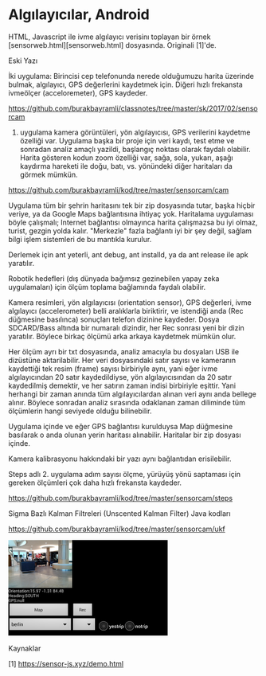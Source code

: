 # Algılayıcılar, Android

HTML, Javascript ile ivme algılayıcı verisinı toplayan bir örnek
[sensorweb.html][sensorweb.html] dosyasında. Originali [1]'de.

Eski Yazı

İki uygulama: Birincisi cep telefonunda nerede olduğumuzu harita
üzerinde bulmak, algılayıcı, GPS değerlerini kaydetmek için. Diğeri
hızlı frekansta ivmeölçer (acceloremeter), GPS kaydeder.

https://github.com/burakbayramli/classnotes/tree/master/sk/2017/02/sensorcam

1) uygulama kamera görüntüleri, yön algılayıcısı, GPS verilerini
kaydetme özelliği var. Uygulama başka bir proje için veri kaydı, test
etme ve sonradan analiz amaçlı yazildi, başlangıç noktası olarak
faydalı olabilir. Harita gösteren kodun zoom özelliği var, sağa, sola,
yukarı, aşağı kaydırma hareketi ile doğu, batı, vs. yönündeki diğer
haritaları da görmek mümkün.

https://github.com/burakbayramli/kod/tree/master/sensorcam/cam

Uygulama tüm bir şehrin haritasını tek bir zip dosyasında tutar, başka
hiçbir veriye, ya da Google Maps bağlantısına ihtiyaç yok. Haritalama
uygulaması böyle çalışmalı; Internet bağlantısı olmayınca harita
çalışmazsa bu iyi olmaz, turist, gezgin yolda kalır. "Merkezle" fazla
bağlantı iyi bir şey değil, sağlam bilgi işlem sistemleri de bu
mantıkla kurulur.

Derlemek için ant yeterli, ant debug, ant installd, ya da ant release
ile apk yaratılır.

Robotik hedefleri (dış dünyada bağımsız gezinebilen yapay zeka
uygulamaları) için ölçüm toplama bağlamında faydalı olabilir.

Kamera resimleri, yön algılayıcısı (orientation sensor), GPS
değerleri, ivme algılayıcı (accelerometer) belli aralıklarla
biriktirir, ve istendiği anda (Rec düğmesine basılınca) sonuçları
telefon dizinine kaydeder. Dosya SDCARD/Bass altında bir numaralı
dizindir, her Rec sonrası yeni bir dizin yaratılır. Böylece birkaç
ölçümü arka arkaya kaydetmek mümkün olur.

Her ölçüm ayrı bir txt dosyasında, analiz amacıyla bu dosyaları USB
ile dizüstüne aktarilabilir. Her veri dosyasındaki satır sayısı ve
kameranın kaydettiği tek resim (frame) sayısı birbiriyle aynı, yani
eğer ivme algılayıcından 20 satır kaydedildiyse, yön algılayıcısından
da 20 satır kaydedilmiş demektir, ve her satırın zaman indisi
birbiriyle eşittir. Yani herhangi bir zaman anında tüm
algılayıcılardan alınan veri aynı anda bellege alınır. Böylece
sonradan analiz sırasında odaklanan zaman diliminde tüm ölçümlerin
hangi seviyede olduğu bilinebilir.

Uygulama içinde ve eğer GPS bağlantısı kurulduysa Map düğmesine
basılarak o anda olunan yerin haritası alınabilir. Haritalar bir zip
dosyası içinde.

Kamera kalibrasyonu hakkındaki bir yazı aynı bağlantıdan erisilebilir.

Steps adlı 2. uygulama adım sayısı ölçme, yürüyüş yönü saptaması için
gereken ölçümleri çok daha hızlı frekansta kaydeder.

https://github.com/burakbayramli/kod/tree/master/sensorcam/steps

Sigma Bazlı Kalman Filtreleri (Unscented Kalman Filter) Java kodları

https://github.com/burakbayramli/kod/tree/master/sensorcam/ukf

![](bass2.png)

Kaynaklar

[1] https://sensor-js.xyz/demo.html
